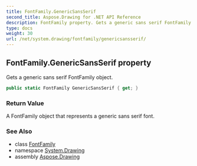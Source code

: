 ```yaml
---
title: FontFamily.GenericSansSerif
second_title: Aspose.Drawing for .NET API Reference
description: FontFamily property. Gets a generic sans serif FontFamily object
type: docs
weight: 30
url: /net/system.drawing/fontfamily/genericsansserif/
---
```

## FontFamily.GenericSansSerif property

Gets a generic sans serif FontFamily object.

```csharp
public static FontFamily GenericSansSerif { get; }
```

### Return Value

A FontFamily object that represents a generic sans serif font.

### See Also

* class [FontFamily](../)
* namespace [System.Drawing](../../fontfamily/)
* assembly [Aspose.Drawing](../../../)


